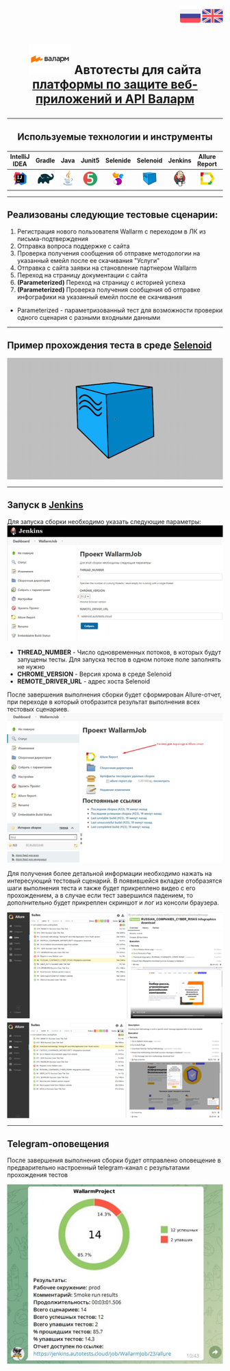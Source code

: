 <div class="row" align="right">
  <a href="/README.md"><img src="images/RU.png" title ="Switch to Russian"></a>
 <a href="/README_EN.md"><img src="images/EN.png" title ="Switch to English"></a>
</div>

# <p align="center"> <img src="images/Wallarm.png" width="100" height="70">  Автотесты для сайта [платформы по защите веб-приложений и API Валарм](https://www.wallarm.ru/) </p>
___
##  <p align="center"> Используемые технологии и инструменты </p>
| IntelliJ IDEA | Gradle | Java | Junit5 | Selenide | Selenoid | Jenkins | Allure Report | Allure TestOps | Telegram (notifications) |
|:------:|:----:|:----:|:------:|:------:|:--------:|:--------:|:-------------:|:---------:|:-------:|
| <img src="images/Intellij.svg" width="40" height="40"> | <img src="images/Gradle.svg" width="40" height="40"> | <img src="images/Java.svg" width="40" height="40"> | <img src="images/Junit5.svg" width="40" height="40"> | <img src="images/Selenide.svg" width="40" height="40"> | <img src="images/Selenoid.svg" width="40" height="40"> | <img src="images/Jenkins.svg" width="40" height="40"> | <img src="images/Allure Report.svg" width="40" height="40"> | <img src="images/Allure TestOps.svg" width="40" height="40"> | <img src="images/Telegram.svg" width="40" height="40"> |

___
## Реализованы следующие тестовые сценарии:

1. Регистрация нового пользователя Wallarm с переходом в ЛК из письма-подтверждения
2. Отправка вопроса поддержке с сайта 
3. Проверка получения сообщения об отправке методологии на указанный емейл после ее скачивания "Услуги"
4. Отправка с сайта заявки на становление партнером Wallarm
5. Переход на страницу документации с сайта
6. **(Parameterized)** Переход на страницу с историей успеха 
7. **(Parameterized)** Проверка получения сообщения об отправке инфографики на указанный емейл после ее скачивания 
* Parameterized - параметризованный тест для возможности проверки одного сценария с разными входными данными

___

## Пример прохождения теста в среде [**Selenoid**](https://selenoid.autotests.cloud/#/)
![Selenoid](images/SelenoidVideo.gif)

___

## Запуск в [**Jenkins**](https://jenkins.autotests.cloud/job/WallarmJob/build?delay=0sec)
Для запуска сборки необходимо указать следующие параметры:
![RunParameters](images/JenkinsBuildStart.jpg)
* **THREAD_NUMBER** - Число одновременных потоков, в которых будут запущены тесты. Для запуска тестов в одном потоке поле заполнять не нужно
* **CHROME_VERSION** - Версия хрома в среде Selenoid
* **REMOTE_DRIVER_URL** - адрес хоста Selenoid

После завершения выполнения сборки будет сформирован Allure-отчет, при переходе в который отобразится результат выполнения всех тестовых сценариев.
![BuildFinished](images/JenkinsBuildFinished.jpg)

Для получения более детальной информации необходимо нажать на интересующий тестовый сценарий. В появившейся вкладке отобразятся шаги выполнения теста и также будет прикреплено видео с его прохождением, а в случае если тест завершился падением, то дополнительно будет прикреплен скриншот и лог из консоли браузера.

![TestSuccess](images/AllureResult.png)
![TestFailed](images/AllureFailResult.png)

___
## Telegram-оповещения
После завершения выполнения сборки будет отправлено оповещение в предварительно настроенный telegram-канал с результатами прохождения тестов

![TelegramBot](images/TelegramNot.jpg)


